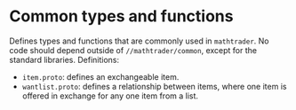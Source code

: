 # Common types and functions

Defines types and functions that are commonly used in `mathtrader`. No code
should depend outside of `//mathtrader/common`, except for the standard
libraries. Definitions:

- `item.proto`: defines an exchangeable item.
- `wantlist.proto`: defines a relationship between items, where one item is
  offered in exchange for any one item from a list.
